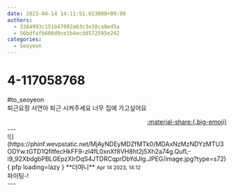 ```yaml
---
date: 2023-04-14 14:11:51.023000+09:00
authors:
  - 3384993c151b47092a63c3e38ca8ed5a
  - 56bdfafb606d9ce1b4ecdd572595e242
categories:
  - Seoyeon
---
```


# 4-117058768

<div class="post-container" markdown="1">
<div class="content-container md-sidebar__scrollwrap" markdown="1">

\#to_seoyeon <br>퇴근요정 서연아 퇴근 시켜주세요 너무 집에 가고싶어요

</div>
</div>

<div style="text-align: right;" markdown="1">
<a href="https://weverse.io/fromis9/fanpost/4-117058768" style="text-align: right;">:material-share:{.big-emoji}</a>
</div>
---

<div class="comments-container md-sidebar__scrollwrap" markdown="1">
<div class="comment" markdown="1">
<div class='id-container' markdown="1">
![](https://phinf.wevpstatic.net/MjAyNDEyMDZfMTk0/MDAxNzMzNDYzMTU3ODYw.tGTD1QfitfecHkFF9-zI4fL0xnXf8VH8ht2j5Xh2a74g.QufL-i9_92XbdgbPBLGEpzXIrDqS4JTDRCqprDbYdJIg.JPEG/image.jpg?type=s72){ pfp loading=lazy }
**<span class="artist">더여니</span>** <small>Apr 14 2023, 14:12</small><br>
</div>
<div class='comment-body' markdown="1">
파이팅-!
</div>
</div>
</div>
---
